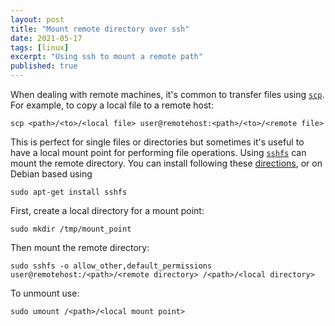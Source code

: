```yaml
---
layout: post
title: "Mount remote directory over ssh"
date: 2021-05-17
tags: [linux]
excerpt: "Using ssh to mount a remote path"
published: true
---
```


When dealing with remote machines, it's common to transfer files using [`scp`](https://en.wikipedia.org/wiki/Secure_copy_protocol). For example, to copy a local file to a remote host:
 
~~~
scp <path>/<to>/<local file> user@remotehost:<path>/<to>/<remote file>
~~~

This is perfect for single files or directories but sometimes it's useful to have a local mount point for performing file operations. 
Using [`sshfs`](https://en.wikipedia.org/wiki/SSHFS) can mount the remote directory.
You can install following these [directions](https://www.digitalocean.com/community/tutorials/how-to-use-sshfs-to-mount-remote-file-systems-over-ssh), or on Debian based using

~~~
sudo apt-get install sshfs
~~~

First, create a local directory for a mount point:

~~~
sudo mkdir /tmp/mount_point
~~~

Then mount the remote directory:
~~~
sudo sshfs -o allow_other,default_permissions user@remotehost:/<path>/<remote directory> /<path>/<local directory>
~~~

To unmount use:
~~~
sudo umount /<path>/<local mount point>
~~~


